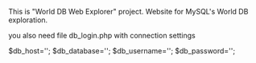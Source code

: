 This is "World DB Web Explorer" project. 
Website for MySQL's World DB exploration.  

you also need file db_login.php with connection settings

$db_host='';
$db_database='';
$db_username='';
$db_password='';
